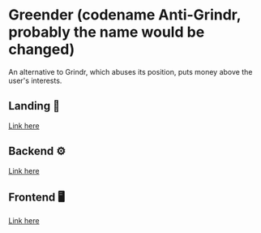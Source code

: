 # Greender (codename Anti-Grindr, probably the name would be changed)

An alternative to Grindr, which abuses its position, puts money above the user's interests. 

## Landing 🤗
<a href="https://github.com/pavelbeard/anti-grindr-landing" target="_blank">Link here</a>

## Backend ⚙️
<a href="https://github.com/pavelbeard/anti-grindr-backend" target="_blank">Link here</a>

## Frontend 🖥️
<a href="https://github.com/pavelbeard/anti-grindr-frontend" target="_blank">Link here</a>
